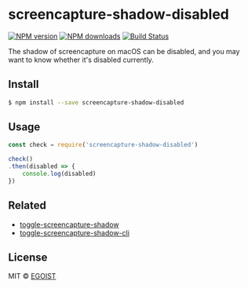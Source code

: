 # screencapture-shadow-disabled 

[![NPM version](https://img.shields.io/npm/v/screencapture-shadow-disabled.svg?style=flat-square)](https://npmjs.com/package/screencapture-shadow-disabled) [![NPM downloads](https://img.shields.io/npm/dm/screencapture-shadow-disabled.svg?style=flat-square)](https://npmjs.com/package/screencapture-shadow-disabled) [![Build Status](https://img.shields.io/circleci/project/egoist/screencapture-shadow-disabled/master.svg?style=flat-square)](https://circleci.com/gh/egoist/screencapture-shadow-disabled)

The shadow of screencapture on macOS can be disabled, and you may want to know whether it's disabled currently.

## Install

```bash
$ npm install --save screencapture-shadow-disabled
```

## Usage

```js
const check = require('screencapture-shadow-disabled')

check()
.then(disabled => {
	console.log(disabled)
})
```

## Related

- [toggle-screencapture-shadow](https://github.com/egoist/toggle-screencapture-shadow)
- [toggle-screencapture-shadow-cli](https://github.com/egoist/toggle-screencapture-shadow-cli)

## License

MIT © [EGOIST](https://github.com/egoist)
